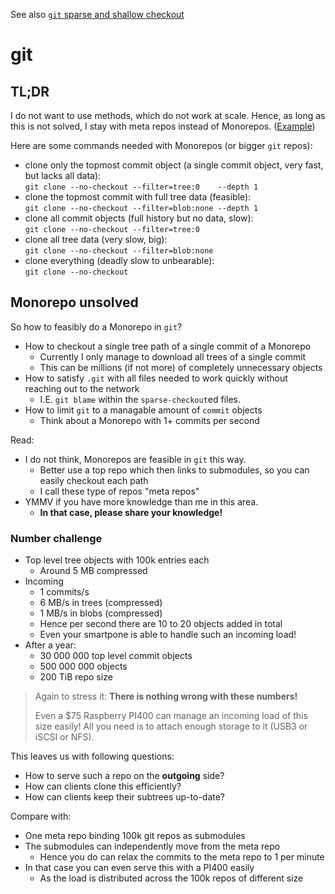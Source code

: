 See also [`git` sparse and shallow checkout](sparse-shallow.md)

# git

## TL;DR

I do not want to use methods, which do not work at scale.
Hence, as long as this is not solved, I stay with meta repos instead of Monorepos.
([Example](https://github.com/hilbix/src))

Here are some commands needed with Monorepos (or bigger `git` repos):

- clone only the topmost commit object (a single commit object, very fast, but lacks all data):  
  `git clone --no-checkout --filter=tree:0    --depth 1`
- clone the topmost commit with full tree data (feasible):  
  `git clone --no-checkout --filter=blob:none --depth 1`
- clone all commit objects (full history but no data, slow):  
  `git clone --no-checkout --filter=tree:0`
- clone all tree data (very slow, big):  
  `git clone --no-checkout --filter=blob:none`
- clone everything (deadly slow to unbearable):  
  `git clone --no-checkout`


## Monorepo unsolved

So how to feasibly do a Monorepo in `git`?

- How to checkout a single tree path of a single commit of a Monorepo
  - Currently I only manage to download all trees of a single commit
  - This can be millions (if not more) of completely unnecessary objects
- How to satisfy `.git` with all files needed to work quickly without reaching out to the network
  - I.E. `git blame` within the `sparse-checkout`ed files.
- How to limit `git` to a managable amount of `commit` objects
  - Think about a Monorepo with 1+ commits per second

Read:

- I do not think, Monorepos are feasible in `git` this way.
  - Better use a top repo which then links to submodules, so you can easily checkout each path
  - I call these type of repos "meta repos"
- YMMV if you have more knowledge than me in this area.
  - **In that case, please share your knowledge!**

### Number challenge

- Top level tree objects with 100k entries each
  - Around 5 MB compressed
- Incoming
  - 1 commits/s
  - 6 MB/s in trees (compressed)
  - 1 MB/s in blobs (compressed)
  - Hence per second there are 10 to 20 objects added in total
  - Even your smartpone is able to handle such an incoming load!
- After a year:
  - 30 000 000 top level commit objects
  - 500 000 000 objects
  - 200 TiB repo size

> Again to stress it:  **There is nothing wrong with these numbers!**
>
> Even a $75 Raspberry PI400 can manage an incoming load of this size easily!
> All you need is to attach enough storage to it (USB3 or iSCSI or NFS).

This leaves us with following questions:

- How to serve such a repo on the **outgoing** side?
- How can clients clone this efficiently?
- How can clients keep their subtrees up-to-date?

Compare with:

- One meta repo binding 100k git repos as submodules
- The submodules can independently move from the meta repo
  - Hence you do can relax the commits to the meta repo to 1 per minute
- In that case you can even serve this with a PI400 easily
  - As the load is distributed across the 100k repos of different size
